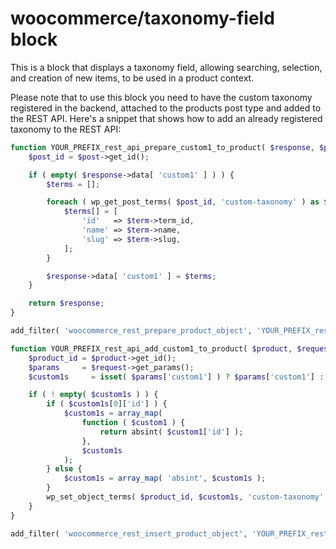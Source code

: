 # woocommerce/taxonomy-field block

This is a block that displays a taxonomy field, allowing searching, selection, and creation of new items, to be used in a product context.

Please note that to use this block you need to have the custom taxonomy registered in the backend, attached to the products post type and added to the REST API. Here's a snippet that shows how to add an already registered taxonomy to the REST API:

```php
function YOUR_PREFIX_rest_api_prepare_custom1_to_product( $response, $post ) {
	$post_id = $post->get_id();

	if ( empty( $response->data[ 'custom1' ] ) ) {
		$terms = [];

		foreach ( wp_get_post_terms( $post_id, 'custom-taxonomy' ) as $term ) {
			$terms[] = [
				'id'   => $term->term_id,
				'name' => $term->name,
				'slug' => $term->slug,
			];
		}

		$response->data[ 'custom1' ] = $terms;
	}

	return $response;
}

add_filter( 'woocommerce_rest_prepare_product_object', 'YOUR_PREFIX_rest_api_prepare_custom1_to_product', 10, 2 );

function YOUR_PREFIX_rest_api_add_custom1_to_product( $product, $request, $creating = true ) {
	$product_id = $product->get_id();
	$params     = $request->get_params();
	$custom1s     = isset( $params['custom1'] ) ? $params['custom1'] : array();

	if ( ! empty( $custom1s ) ) {
		if ( $custom1s[0]['id'] ) {
			$custom1s = array_map(
				function ( $custom1 ) {
					return absint( $custom1['id'] );
				},
				$custom1s
			);
		} else {
			$custom1s = array_map( 'absint', $custom1s );
		}
		wp_set_object_terms( $product_id, $custom1s, 'custom-taxonomy' );
	}
}

add_filter( 'woocommerce_rest_insert_product_object', 'YOUR_PREFIX_rest_api_add_custom1_to_product', 10, 3 );
```

